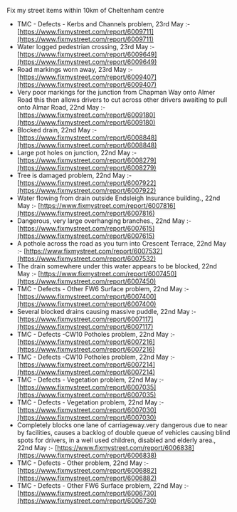 Fix my street items within 10km of Cheltenham centre

<!-- fix_marker starts -->

- TMC - Defects - Kerbs and Channels problem, 23rd May :- [https://www.fixmystreet.com/report/6009711](https://www.fixmystreet.com/report/6009711)
- Water logged pedestrian crossing, 23rd May :- [https://www.fixmystreet.com/report/6009649](https://www.fixmystreet.com/report/6009649)
- Road markings worn away, 23rd May :- [https://www.fixmystreet.com/report/6009407](https://www.fixmystreet.com/report/6009407)
- Very poor markings for the junction from Chapman Way onto Almer Road this then allows drivers to cut across other drivers awaiting to pull onto Almar Road, 22nd May :- [https://www.fixmystreet.com/report/6009180](https://www.fixmystreet.com/report/6009180)
- Blocked drain, 22nd May :- [https://www.fixmystreet.com/report/6008848](https://www.fixmystreet.com/report/6008848)
- Large pot holes on junction, 22nd May :- [https://www.fixmystreet.com/report/6008279](https://www.fixmystreet.com/report/6008279)
- Tree is damaged problem, 22nd May :- [https://www.fixmystreet.com/report/6007922](https://www.fixmystreet.com/report/6007922)
- Water flowing from drain outside Endsleigh Insurance building., 22nd May :- [https://www.fixmystreet.com/report/6007816](https://www.fixmystreet.com/report/6007816)
- Dangerous, very large overhanging branches., 22nd May :- [https://www.fixmystreet.com/report/6007615](https://www.fixmystreet.com/report/6007615)
- A pothole across the road as you turn into Crescent Terrace, 22nd May :- [https://www.fixmystreet.com/report/6007532](https://www.fixmystreet.com/report/6007532)
- The drain somewhere under this water appears to be blocked, 22nd May :- [https://www.fixmystreet.com/report/6007450](https://www.fixmystreet.com/report/6007450)
- TMC - Defects - Other FW6  Surface problem, 22nd May :- [https://www.fixmystreet.com/report/6007400](https://www.fixmystreet.com/report/6007400)
- Several blocked drains causing massive puddle, 22nd May :- [https://www.fixmystreet.com/report/6007117](https://www.fixmystreet.com/report/6007117)
- TMC - Defects -CW10 Potholes problem, 22nd May :- [https://www.fixmystreet.com/report/6007216](https://www.fixmystreet.com/report/6007216)
- TMC - Defects -CW10 Potholes problem, 22nd May :- [https://www.fixmystreet.com/report/6007214](https://www.fixmystreet.com/report/6007214)
- TMC - Defects - Vegetation problem, 22nd May :- [https://www.fixmystreet.com/report/6007035](https://www.fixmystreet.com/report/6007035)
- TMC - Defects - Vegetation problem, 22nd May :- [https://www.fixmystreet.com/report/6007030](https://www.fixmystreet.com/report/6007030)
- Completely blocks one lane of carriageway.very dangerous due to near by facilities, causes a backlog of double queue of vehicles causing blind spots for drivers, in a well used children, disabled and elderly area., 22nd May :- [https://www.fixmystreet.com/report/6006838](https://www.fixmystreet.com/report/6006838)
- TMC - Defects - Other problem, 22nd May :- [https://www.fixmystreet.com/report/6006882](https://www.fixmystreet.com/report/6006882)
- TMC - Defects - Other FW6  Surface problem, 22nd May :- [https://www.fixmystreet.com/report/6006730](https://www.fixmystreet.com/report/6006730)

<!-- fix_marker ends -->